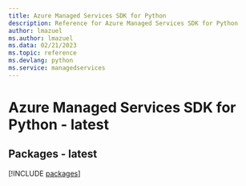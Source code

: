 ```yaml
---
title: Azure Managed Services SDK for Python
description: Reference for Azure Managed Services SDK for Python
author: lmazuel
ms.author: lmazuel
ms.data: 02/21/2023
ms.topic: reference
ms.devlang: python
ms.service: managedservices
---
```

# Azure Managed Services SDK for Python - latest
## Packages - latest
[!INCLUDE [packages](managed-services-index.md)]